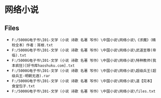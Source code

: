 # 网络小说

## Files

- `F:/5000G电子书\I01-文学（小说 诗歌 名著 写作）\中国小说\网络小说\《求魔》（精校全本）作者：耳根.txt`
- `F:/5000G电子书\I01-文学（小说 诗歌 名著 写作）\中国小说\网络小说\武道至尊(帝临).txt`
- `F:/5000G电子书\I01-文学（小说 诗歌 名著 写作）\中国小说\网络小说\特种教师(我本疯狂)[好书库haoshuku.com].txt`
- `F:/5000G电子书\I01-文学（小说 诗歌 名著 写作）\中国小说\网络小说\超级兵王(超级兵王-明朝无酒).rar`
- `F:/5000G电子书\I01-文学（小说 诗歌 名著 写作）\中国小说\网络小说\道【完本】食堂包子.txt`
- `F:/5000G电子书\I01-文学（小说 诗歌 名著 写作）\中国小说\网络小说\files.txt`
